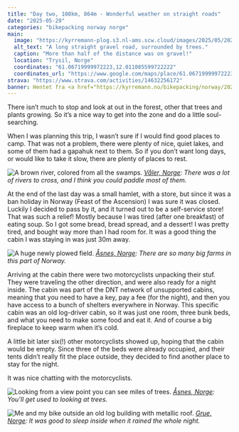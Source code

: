 ```yaml
---
title: "Day two, 108km, 864m - Wonderful weather on straight roads"
date: "2025-05-29"
categories: "bikepacking norway norge"
main:
  image: "https://kyrremann-plog.s3.nl-ams.scw.cloud/images/2025/05/20250529_100538.jpg"
  alt_text: "A long straight gravel road, surrounded by trees."
  caption: "More than half of the distance was on gravel!"
  location: "Trysil, Norge"
  coordinates: "61.06719999972223,12.011085599722222"
  coordinates_url: "https://www.google.com/maps/place/61.06719999972223,12.011085599722222"
strava: "https://www.strava.com/activities/14632256172"
banner: Hentet fra <a href="https://kyrremann.no/bikepacking/norway/2025/villmarksvegen">kyrremann.no/bikepacking</a>
---
```


There isn’t much to stop and look at out in the forest, other that trees and plants growing. So it’s a nice way to get into the zone and do a little soul-searching.

When I was planning this trip, I wasn’t sure if I would find good places to camp. That was not a problem, there were plenty of nice, quiet lakes, and some of them had a gapahuk next to them. So if you don’t want long days, or would like to take it slow, there are plenty of places to rest.

![A brown river, colored from all the swamps.](https://kyrremann-plog.s3.nl-ams.scw.cloud/images/2025/05/20250529_120806.jpg)
*[Våler, Norge](https://www.google.com/maps/place/60.848422399722224,12.305143199722224): There was a lot of rivers to cross, and I think you could paddle most of them.*

At the end of the last day was a small hamlet, with a store, but since it was a ban holiday in Norway (Feast of the Ascension) I was sure it was closed. Luckily I decided to pass by it, and it turned out to be a self-service store! That was such a relief! Mostly because I was tired (after one breakfast) of eating soup. So I got some bread, bread spread, and a dessert! I was pretty tired, and bought way more than I had room for. It was a good thing the cabin I was staying in was just 30m away.

![A huge newly plowed field.](https://kyrremann-plog.s3.nl-ams.scw.cloud/images/2025/05/20250529_141949.jpg)
*[Åsnes, Norge](https://www.google.com/maps/place/60.659948799999995,12.235301599722222): There are so many big farms in this part of Norway.*

Arriving at the cabin there were two motorcyclists unpacking their stuf. They were traveling the other direction, and were also ready for a night inside. The cabin was part of the DNT network of unsupported cabins, meaning that you need to have a key, pay a fee (for the night), and then you have access to a bunch of shelters everywhere in Norway. This specific cabin was an old log-driver cabin, so it was just one room, three bunk beds, and what you need to make some food and eat it. And of course a big fireplace to keep warm when it’s cold.

A little bit later six(!) other motorcyclists showed up, hoping that the cabin would be empty. Since three of the beds were already occupied, and their tents didn’t really fit the place outside, they decided to find another place to stay for the night.

It was nice chatting with the motorcyclists.

![Looking from a view point you can see miles of trees.](https://kyrremann-plog.s3.nl-ams.scw.cloud/images/2025/05/20250529_152156.jpg)
*[Åsnes, Norge](https://www.google.com/maps/place/60.5517824,12.330427999722222): You’ll get used to looking at trees.*

![Me and my bike outside an old log building with metallic roof.](https://kyrremann-plog.s3.nl-ams.scw.cloud/images/2025/05/20250529_173602.jpg)
*[Grue, Norge](https://www.google.com/maps/place/60.38014079972222,12.423799199722222): It was good to sleep inside when it rained the whole night.*
